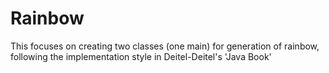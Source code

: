 # Rainbow
This focuses on creating two classes (one main) for generation of rainbow, following the implementation style in Deitel-Deitel's 'Java Book'
